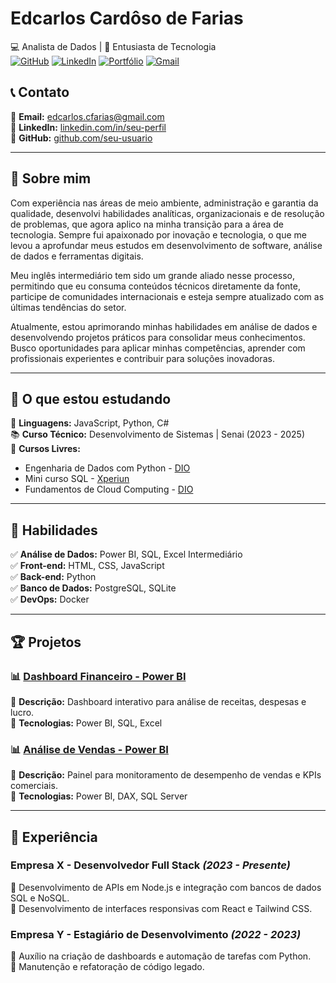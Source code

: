 # **Edcarlos Cardôso de Farias**  
💻 Analista de Dados | 🚀 Entusiasta de Tecnologia  
[![GitHub](https://img.shields.io/badge/GitHub-000?style=for-the-badge&logo=github&logoColor=white)](https://github.com/edcarlos12) 
[![LinkedIn](https://img.shields.io/badge/LinkedIn-0077B5?style=for-the-badge&logo=linkedin&logoColor=white)](https://www.linkedin.com/in/edcarlos-card%C3%B4so-de-farias-2240b1a7/) 
[![Portfólio](https://img.shields.io/badge/Portfólio-00BFFF?style=for-the-badge)](https://github.com/edcarlos12/Portf-lio) 
[![Gmail](https://img.shields.io/badge/Gmail-D14836?style=for-the-badge&logo=gmail&logoColor=white)](mailto:edcarlos.cfarias@gmail.com)


## 📞 Contato  
📧 **Email:** edcarlos.cfarias@gmail.com  
💼 **LinkedIn:** [linkedin.com/in/seu-perfil](https://www.linkedin.com/in/edcarlos-card%C3%B4so-de-farias-2240b1a7/)  
🚀 **GitHub:** [github.com/seu-usuario](https://github.com/seu-usuari)  

---

## 🚀 Sobre mim  
Com experiência nas áreas de meio ambiente, administração e garantia da qualidade, desenvolvi habilidades analíticas, organizacionais e de resolução de problemas, que agora aplico na minha transição para a área de tecnologia. Sempre fui apaixonado por inovação e tecnologia, o que me levou a aprofundar meus estudos em desenvolvimento de software, análise de dados e ferramentas digitais.

Meu inglês intermediário tem sido um grande aliado nesse processo, permitindo que eu consuma conteúdos técnicos diretamente da fonte, participe de comunidades internacionais e esteja sempre atualizado com as últimas tendências do setor.

Atualmente, estou aprimorando minhas habilidades em análise de dados e desenvolvendo projetos práticos para consolidar meus conhecimentos. Busco oportunidades para aplicar minhas competências, aprender com profissionais experientes e contribuir para soluções inovadoras.




---

## 📌 O que estou estudando  
🎯 **Linguagens:** JavaScript, Python, C#  
📚 **Curso Técnico:** Desenvolvimento de Sistemas | Senai (2023 - 2025)  
📖 **Cursos Livres:**  
- Engenharia de Dados com Python - [DIO](https://www.dio.me/certificate/YL5MEBUY/share)  
- Mini curso SQL - [Xperiun](https://app.xperiun.com/certificado/ac9va579zvnw88k43ct8)  
- Fundamentos de Cloud Computing - [DIO](https://www.dio.me/)  

---

## 🔧 Habilidades  
✅ **Análise de Dados:** Power BI, SQL, Excel Intermediário  
✅ **Front-end:** HTML, CSS, JavaScript  
✅ **Back-end:** Python  
✅ **Banco de Dados:** PostgreSQL, SQLite  
✅ **DevOps:** Docker  
  

---

## 🏆 Projetos  

### 📊 [Dashboard Financeiro - Power BI](https://github.com/seu-usuario/powerbi-dashboard-financeiro)  
📌 **Descrição:** Dashboard interativo para análise de receitas, despesas e lucro.  
🔧 **Tecnologias:** Power BI, SQL, Excel  

### 📊 [Análise de Vendas - Power BI](https://github.com/seu-usuario/powerbi-vendas)  
📌 **Descrição:** Painel para monitoramento de desempenho de vendas e KPIs comerciais.  
🔧 **Tecnologias:** Power BI, DAX, SQL Server  

---

## 💼 Experiência  

### **Empresa X** - Desenvolvedor Full Stack *(2023 - Presente)*  
🔹 Desenvolvimento de APIs em Node.js e integração com bancos de dados SQL e NoSQL.  
🔹 Desenvolvimento de interfaces responsivas com React e Tailwind CSS.  

### **Empresa Y** - Estagiário de Desenvolvimento *(2022 - 2023)*  
🔹 Auxílio na criação de dashboards e automação de tarefas com Python.  
🔹 Manutenção e refatoração de código legado.  

